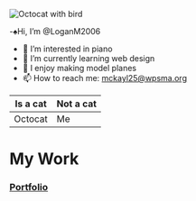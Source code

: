 ![Octocat with bird](https://user-images.githubusercontent.com/119315537/210839279-3f47e87a-b1c6-4760-a6d8-f442a1657b0c.png)




-:spades:Hi, I’m @LoganM2006
- :musical_keyboard: I’m interested in piano
- :oncoming_taxi: I’m currently learning web design
- :dragon: I enjoy making model planes
- 📫 How to reach me: mckayl25@wpsma.org

Is a cat | Not a cat
-------------|--------------
Octocat | Me

# My Work

### [Portfolio](https://LoganM2006.github.io/portfolio/index.html)

<!---
LoganM2006/LoganM2006 is a ✨ special ✨ repository because its `README.md` (this file) appears on your GitHub profile.
You can click the Preview link to take a look at your changes.
--->
